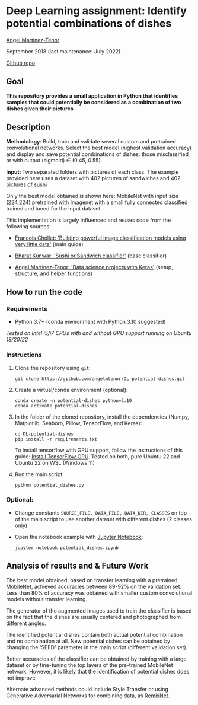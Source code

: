 # Deep Learning assignment: Identify potential combinations of dishes


[Angel Martínez-Tenor](https://profile.angelmtenor.com/) 

September 2018 (last maintenance: July 2022) <br>

 [Github repo](https://github.com/angelmtenor/DL-potential-dishes)


## Goal

<b> This repository provides a small application in Python that identifies samples that could potentially be considered as a combination of two dishes given their pictures </b>

## Description 

<b>Methodology</b>: Build, train and validate several custom and pretrained convolutional networks. Select the best model (highest validation accuracy) and display and save potential combinations of dishes: those misclassified or with output (sigmoid) ∈ (0.45, 0.55).

<b> Input: </b> Two separated folders with pictures of each class. The example provided here uses a dataset with 402 pictures of sandwiches and 402 pictures of sushi

Only the best model obtained is shown here: MobileNet with input size (224,224) pretrained with Imagenet with a small fully connected classified trained and tuned for the input dataset.

This implementation is largely influenced and reuses code from the following sources:

- [Francois Chollet: 'Building powerful image classification models using very little data'](https://blog.keras.io/building-powerful-image-classification-models-using-very-little-data.html)  (main guide)

- [Bharat Kunwar: 'Sushi or Sandwich classifier'](https://github.com/brtknr/SushiSandwichClassifier/blob/master/sushi-or-sandwich-keras.ipynb) (base classifier)

- [Angel Martínez-Tenor: 'Data science projects with Keras'](https://github.com/angelmtenor/data-science-keras) (setup, structure, and helper functions)

## How to run the code 

### Requirements
- Python 3.7+  (conda environment with Python 3.10 suggested)

*Tested on Intel i5/i7 CPUs with and without GPU support running on Ubuntu 18/20/22*


### Instructions

1. Clone the repository using `git`: 
    ``` 
    git clone https://github.com/angelmtenor/DL-potential-dishes.git
    ```

2. Create a virtual/conda environment (optional): 
    ```
    conda create -n potential-dishes python=3.10
    conda activate potential-dishes
    ```

3. In the folder of the cloned repository, install the dependencies (Numpy, Matplotlib, Seaborn, Pillow, TensorFlow, and Keras):
    ```  
    cd DL-potential-dishes
    pip install -r requirements.txt
    ```

    To install tensorflow with GPU support, follow the instructions of this guide: [Install TensorFlow GPU](https://www.tensorflow.org/install/pip#install_cuda_with_apt). Tested on both, pure Ubuntu 22 and Ubuntu 22 on WSL (Windows 11)

4. Run the main script:
    ```  
    python potential_dishes.py
    ```

### Optional: 
* Change constants `SOURCE_FILE, DATA_FILE, DATA_DIR, CLASSES` on top of the main script to use another dataset with different dishes (2 classes only)

* Open the notebook example with [Jupyter Notebook](http://jupyter.readthedocs.io/en/latest/install.html): 
    ``` 
    jupyter notebook potential_dishes.ipynb
    ```


## Analysis of results and & Future Work

The best model obtained, based on transfer learning with a pretrained MobileNet, achieved accuracies between 89-92% on the validation set. Less than 80% of accuracy was obtained with smaller custom convolutional models without transfer learning.

The generator of the augmented images used to train the classifier is based on the fact that the dishes are usually centered and photographed from different angles.

The identified potential dishes contain both actual potential combination and no combination at all. New potential dishes can be obtained by changing the 'SEED' parameter in the main script (different validation set).

Better accuracies of the classifier can be obtained by training with a large dataset or by fine-tuning the top layers of the pre-trained MobileNet network. However, it is likely that the identification of potential dishes does not improve. 

Alternate advanced methods could include Style Transfer or using Generative Adversarial Networks for combining data, as [RemixNet](https://ieeexplore.ieee.org/document/7889574).
